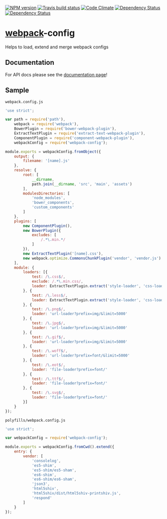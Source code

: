[![NPM version](http://img.shields.io/npm/v/webpack-config.svg?style=flat)](https://www.npmjs.org/package/webpack-config) [![Travis build status](http://img.shields.io/travis/mdreizin/webpack-config/master.svg?style=flat)](https://travis-ci.org/mdreizin/webpack-config) [![Code Climate](https://codeclimate.com/github/mdreizin/webpack-config/badges/gpa.svg)](https://codeclimate.com/github/mdreizin/webpack-config) [![Dependency Status](https://david-dm.org/mdreizin/webpack-config.svg?style=flat)](https://david-dm.org/mdreizin/webpack-config) [![Dependency Status](https://david-dm.org/mdreizin/webpack-config/dev-status.svg?style=flat)](https://david-dm.org/mdreizin/webpack-config#info=devDependencies)

[webpack](https://github.com/webpack/webpack)-config
====================================================

Helps to load, extend and merge webpack configs

<h2 id="documentation">Documentation</h2>

For API docs please see the [documentation page](https://github.com/mdreizin/webpack-config/blob/master/docs/API.md)!

<h2 id="sample">Sample</h2>

`webpack.config.js`

``` javascript
'use strict';

var path = require('path'),
    webpack = require('webpack'),
    BowerPlugin = require('bower-webpack-plugin'),
    ExtractTextPlugin = require('extract-text-webpack-plugin'),
    ComponentPlugin = require('component-webpack-plugin'),
    webpackConfig = require('webpack-config');

module.exports = webpackConfig.fromObject({
    output: {
        filename: '[name].js'
    },
    resolve: {
        root: [
            __dirname,
            path.join(__dirname, 'src', 'main', 'assets')
        ],
        modulesDirectories: [
            'node_modules',
            'bower_components',
            'custom_components'
        ]
    },
    plugins: [
        new ComponentPlugin(),
        new BowerPlugin({
            excludes: [
                /.*\.min.*/
            ]
        }),
        new ExtractTextPlugin('[name].css'),
        new webpack.optimize.CommonsChunkPlugin('vendor', 'vendor.js')
    ],
    module: {
        loaders: [{
            test: /\.css$/,
            exclude: /.*\.min.css/,
            loader: ExtractTextPlugin.extract('style-loader', 'css-loader')
        }, {
            test: /\.less$/,
            loader: ExtractTextPlugin.extract('style-loader', 'css-loader!less-loader')
        }, {
            test: /\.png$/,
            loader: 'url-loader?prefix=img/&limit=5000'
        }, {
            test: /\.jpg$/,
            loader: 'url-loader?prefix=img/&limit=5000'
        }, {
            test: /\.gif$/,
            loader: 'url-loader?prefix=img/&limit=5000'
        }, {
            test: /\.woff$/,
            loader: 'url-loader?prefix=font/&limit=5000'
        }, {
            test: /\.eot$/,
            loader: 'file-loader?prefix=font/'
        }, {
            test: /\.ttf$/,
            loader: 'file-loader?prefix=font/'
        }, {
            test: /\.svg$/,
            loader: 'file-loader?prefix=font/'
        }]
    }
});

```

`polyfills/webpack.config.js`

``` javascript
'use strict';

var webpackConfig = require('webpack-config');

module.exports = webpackConfig.fromCwd().extend({
    entry: {
        vendor: [
            'consolelog',
            'es5-shim',
            'es5-shim/es5-sham',
            'es6-shim',
            'es6-shim/es6-sham',
            'json3',
            'html5shiv',
            'html5shiv/dist/html5shiv-printshiv.js',
            'respond'
        ]
    }
});

```
